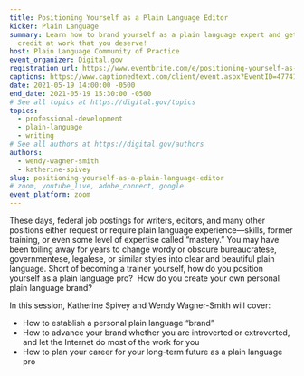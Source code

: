```yaml
---
title: Positioning Yourself as a Plain Language Editor
kicker: Plain Language
summary: Learn how to brand yourself as a plain language expert and get the
  credit at work that you deserve!
host: Plain Language Community of Practice
event_organizer: Digital.gov
registration_url: https://www.eventbrite.com/e/positioning-yourself-as-a-plain-language-editor-tickets-152004177587
captions: https://www.captionedtext.com/client/event.aspx?EventID=4774183&CustomerID=321
date: 2021-05-19 14:00:00 -0500
end_date: 2021-05-19 15:30:00 -0500
# See all topics at https://digital.gov/topics
topics:
  - professional-development
  - plain-language
  - writing
# See all authors at https://digital.gov/authors
authors:
  - wendy-wagner-smith
  - katherine-spivey
slug: positioning-yourself-as-a-plain-language-editor
# zoom, youtube_live, adobe_connect, google
event_platform: zoom
---
```

These days, federal job postings for writers, editors, and many other positions either request or require plain language experience—skills, former training, or even some level of expertise called “mastery.” You may have been toiling away for years to change wordy or obscure bureaucratese, governmentese, legalese, or similar styles into clear and beautiful plain language. Short of becoming a trainer yourself, how do you position yourself as a plain language pro?  How do you create your own personal plain language brand?

In this session, Katherine Spivey and Wendy Wagner-Smith will cover: 

* How to establish a personal plain language “brand”
* How to advance your brand whether you are introverted or extroverted, and let the Internet do most of the work for you
* How to plan your career for your long-term future as a plain language pro